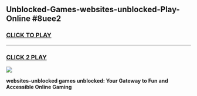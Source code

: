 
## Unblocked-Games-websites-unblocked-Play-Online #8uee2
<h3>
<a href="https://news.freeplayer.one?title=websites-unblocked&ref=3">CLICK TO PLAY</a></h3>
<hr>

<h3>
<a href="https://news.freeplayer.one?title=websites-unblocked&ref=3">CLICK 2 PLAY</a>
  
</h3>

<a href="https://news.freeplayer.one?title=websites-unblocked&ref=3"><img src="https://clearcache.store/games.png"></a>


**websites-unblocked games unblocked: Your Gateway to Fun and Accessible Online Gaming**
